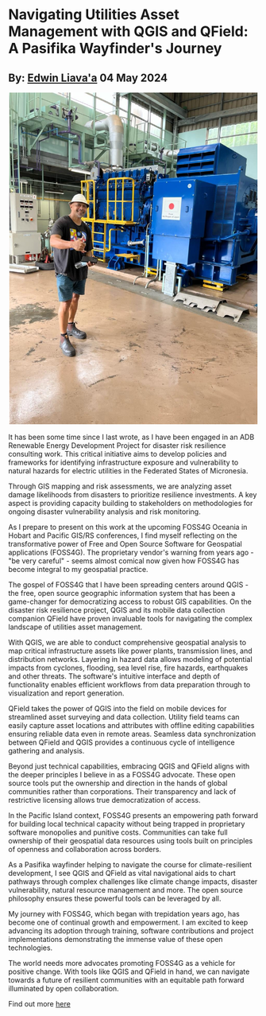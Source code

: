 # Navigating Utilities Asset Management with QGIS and QField: A Pasifika Wayfinder's Journey
## By: [Edwin Liava'a](https://github.com/EdwinLiavaa) 04 May 2024

<p align="center">
 <img width="500" src="https://github.com/EdwinLiavaa/liavaa.space/blob/main/blog/20240504/pic.png">
</p>

It has been some time since I last wrote, as I have been engaged in an ADB Renewable Energy Development Project for disaster risk resilience consulting work. This critical initiative aims to develop policies and frameworks for identifying infrastructure exposure and vulnerability to natural hazards for electric utilities in the Federated States of Micronesia. 

Through GIS mapping and risk assessments, we are analyzing asset damage likelihoods from disasters to prioritize resilience investments. A key aspect is providing capacity building to stakeholders on methodologies for ongoing disaster vulnerability analysis and risk monitoring.

As I prepare to present on this work at the upcoming FOSS4G Oceania in Hobart and Pacific GIS/RS conferences, I find myself reflecting on the transformative power of Free and Open Source Software for Geospatial applications (FOSS4G). The proprietary vendor's warning from years ago - "be very careful" - seems almost comical now given how FOSS4G has become integral to my geospatial practice.

The gospel of FOSS4G that I have been spreading centers around QGIS - the free, open source geographic information system that has been a game-changer for democratizing access to robust GIS capabilities. On the disaster risk resilience project, QGIS and its mobile data collection companion QField have proven invaluable tools for navigating the complex landscape of utilities asset management.

With QGIS, we are able to conduct comprehensive geospatial analysis to map critical infrastructure assets like power plants, transmission lines, and distribution networks. Layering in hazard data allows modeling of potential impacts from cyclones, flooding, sea level rise, fire hazards, earthquakes and other threats. The software's intuitive interface and depth of functionality enables efficient workflows from data preparation through to visualization and report generation.

QField takes the power of QGIS into the field on mobile devices for streamlined asset surveying and data collection. Utility field teams can easily capture asset locations and attributes with offline editing capabilities ensuring reliable data even in remote areas. Seamless data synchronization between QField and QGIS provides a continuous cycle of intelligence gathering and analysis.

Beyond just technical capabilities, embracing QGIS and QField aligns with the deeper principles I believe in as a FOSS4G advocate. These open source tools put the ownership and direction in the hands of global communities rather than corporations. Their transparency and lack of restrictive licensing allows true democratization of access.

In the Pacific Island context, FOSS4G presents an empowering path forward for building local technical capacity without being trapped in proprietary software monopolies and punitive costs. Communities can take full ownership of their geospatial data resources using tools built on principles of openness and collaboration across borders.

As a Pasifika wayfinder helping to navigate the course for climate-resilient development, I see QGIS and QField as vital navigational aids to chart pathways through complex challenges like climate change impacts, disaster vulnerability, natural resource management and more. The open source philosophy ensures these powerful tools can be leveraged by all.

My journey with FOSS4G, which began with trepidation years ago, has become one of continual growth and empowerment. I am excited to keep advancing its adoption through training, software contributions and project implementations demonstrating the immense value of these open technologies.

The world needs more advocates promoting FOSS4G as a vehicle for positive change. With tools like QGIS and QField in hand, we can navigate towards a future of resilient communities with an equitable path forward illuminated by open collaboration.

Find out more [here](https://drive.google.com/file/d/1UWAVDjTVRekUzFkdlVkxxEoLKBzXgle_/view?usp=drive_link  )
